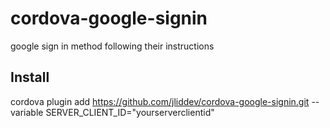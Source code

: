 # cordova-google-signin
google sign in method following their instructions

## Install

cordova plugin add https://github.com/jliddev/cordova-google-signin.git --variable SERVER_CLIENT_ID="yourserverclientid"
